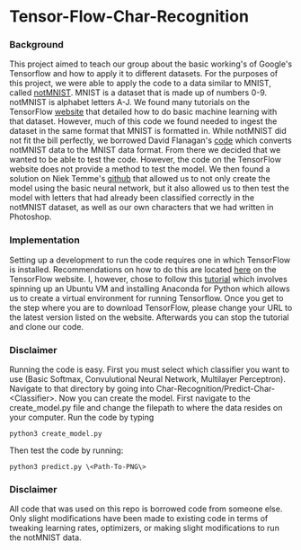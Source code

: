 # Tensor-Flow-Char-Recognition
### Background
This project aimed to teach our group about the basic working's of Google's Tensorflow and how to apply it to different datasets. For the purposes of this project, we were able to apply the code to a data similar to MNIST, called [notMNIST](http://yaroslavvb.com/upload/notMNIST/). MNIST is a dataset that is made up of numbers 0-9. notMNIST is alphabet letters A-J. We found many tutorials on the TensorFlow [website](https://www.tensorflow.org/) that detailed how to do basic machine learning with that dataset. However, much of this code we found needed to ingest the dataset in the same format that MNIST is formatted in. While notMNIST did not fit the bill perfectly, we borrowed David Flanagan's [code](https://github.com/davidflanagan/notMNIST-to-MNIST) which converts notMNIST data to the MNIST data format. From there we decided that we wanted to be able to test the code. However, the code on the TensorFlow website does not provide a method to test the model. We then found a solution on Niek Temme's [github](https://github.com/niektemme/tensorflow-mnist-predict) that allowed us to not only create the model using the basic neural network, but it also allowed us to then test the model with letters that had already been classified correctly in the notMNIST dataset, as well as our own characters that we had written in Photoshop.  
### Implementation
Setting up a development to run the code requires one in which TensorFlow is installed. Recommendations on how to do this are located [here](https://www.tensorflow.org/get_started/os_setup) on the TensorFlow website. I, however, chose to follow this [tutorial](http://www.heatonresearch.com/2016/09/10/ubuntu-tensorflow.html) which involves spinning up an Ubuntu VM and installing Anaconda for Python which allows us to create a virtual environment for running Tensorflow. Once you get to the step where you are to download TensorFlow, please change your URL to the latest version listed on the website. Afterwards you can stop the tutorial and clone our code.

### Disclaimer
Running the code is easy. First you must select which classifier you want to use (Basic Softmax, Convulutional Neural Network, Multilayer Perceptron). Navigate to that directory by going into Char-Recognition/Predict-Char-\<Classifier\>. Now you can create the model. First navigate to the create_model.py file and change the filepath to where the data resides on your computer. Run the code by typing
```
python3 create_model.py
```

Then test the code by running:
```
python3 predict.py \<Path-To-PNG\>
```
### Disclaimer
All code that was used on this repo is borrowed code from someone else. Only slight modifications have been made to existing code in terms of tweaking learning rates, optimizers, or making slight modifications to run the notMNIST data. 
